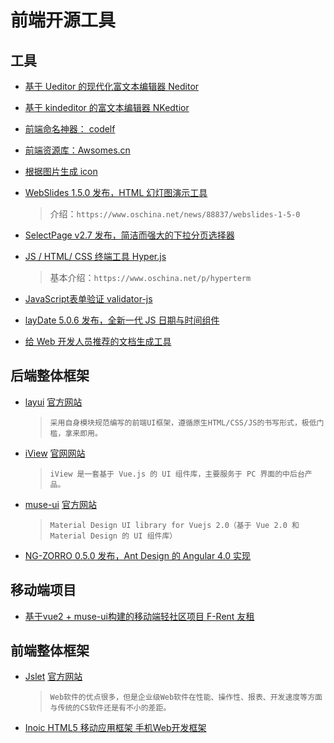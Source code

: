 # 前端开源工具

## 工具

* [基于 Ueditor 的现代化富文本编辑器 Neditor](https://github.com/notadd/neditor)
* [基于 kindeditor 的富文本编辑器 NKedtior](https://gitee.com/blackfox/kindeditor)

* [前端命名神器： codelf](https://github.com/unbug/codelf)
* [前端资源库：Awsomes.cn](https://www.awesomes.cn/)
* [根据图片生成 icon](http://favicon.htmlkit.com/favicon/)

* [WebSlides 1.5.0 发布，HTML 幻灯图演示工具](https://gitee.com/mirrors/webslides)
  > 介绍：`https://www.oschina.net/news/88837/webslides-1-5-0`

* [SelectPage v2.7 发布，简洁而强大的下拉分页选择器](https://www.oschina.net/news/88656/selectpage-2-7)
* [JS / HTML/ CSS 终端工具 Hyper.js](https://github.com/zeit/hyper)
  > 基本介绍：`https://www.oschina.net/p/hyperterm`
* [JavaScript表单验证 validator-js](http://jaywcjlove.github.io/validator.js/)
* [layDate 5.0.6 发布，全新一代 JS 日期与时间组件](http://www.layui.com/laydate/)

* [给 Web 开发人员推荐的文档生成工具](https://my.oschina.net/editorial-story/blog/1541328)

## 后端整体框架

* [layui](https://github.com/sentsin/layui/) [官方网站](http://www.layui.com)
  > `采用自身模块规范编写的前端UI框架，遵循原生HTML/CSS/JS的书写形式，极低门槛，拿来即用。`

* [iView](https://gitee.com/icarusion/iview) [官网网站](https://www.iviewui.com/)
  > `iView 是一套基于 Vue.js 的 UI 组件库，主要服务于 PC 界面的中后台产品。`

* [muse-ui](https://github.com/museui/muse-ui) [官方网站](https://museui.github.io)
  > `Material Design UI library for Vuejs 2.0（基于 Vue 2.0 和 Material Design 的 UI 组件库）`

* [NG-ZORRO 0.5.0 发布，Ant Design 的 Angular 4.0 实现](https://github.com/NG-ZORRO/ng-zorro-antd)

## 移动端项目

* [基于vue2 + muse-ui构建的移动端轻社区项目 F-Rent 友租](https://github.com/52NineTwo/F-Rent)

## 前端整体框架

* [Jslet](https://github.com/jslet/jslet) [官方网站](http://www.jslet.com/cn/index.html)
  > `Web软件的优点很多，但是企业级Web软件在性能、操作性、报表、开发速度等方面与传统的CS软件还是有不小的差距。`

* [Inoic HTML5 移动应用框架 手机Web开发框架](http://ionicframework.com/docs/)